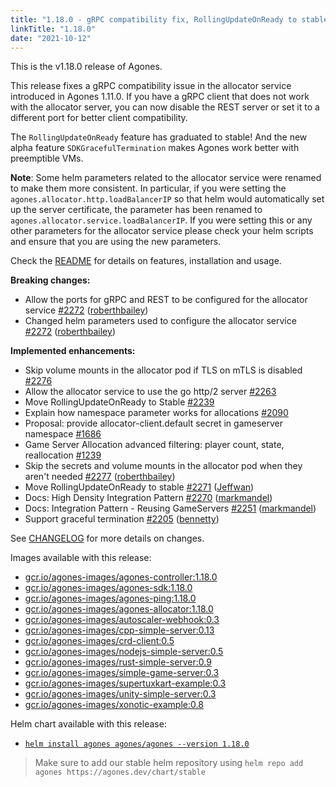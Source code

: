 ```yaml
---
title: "1.18.0 - gRPC compatibility fix, RollingUpdateOnReady to stable, SDKGracefulTermination in alpha"
linkTitle: "1.18.0"
date: "2021-10-12"
---
```


This is the v1.18.0 release of Agones.

This release fixes a gRPC compatibility issue in the allocator service introduced in Agones 1.11.0. If you have a gRPC client that does not work with the allocator server, you can now disable the REST server or set it to a different port for better client compatibility.

The `RollingUpdateOnReady` feature has graduated to stable! And the new alpha feature `SDKGracefulTermination` makes Agones work better with preemptible VMs.

**Note**: Some helm parameters related to the allocator service were renamed to make them more consistent. In particular, if you were setting the `agones.allocator.http.loadBalancerIP` so that helm would automatically set up the server certificate, the parameter has been renamed to `agones.allocator.service.loadBalancerIP`. If you were setting this or any other parameters for the allocator service please check your helm scripts and ensure that you are using the new parameters.

Check the <a href="https://github.com/googleforgames/agones/tree/release-1.18.0">README</a> for details on features, installation and usage.

**Breaking changes:**

- Allow the ports for gRPC and REST to be configured for the allocator service [\#2272](https://github.com/googleforgames/agones/pull/2272) ([roberthbailey](https://github.com/roberthbailey))
- Changed helm parameters used to configure the allocator service [\#2272](https://github.com/googleforgames/agones/pull/2272) ([roberthbailey](https://github.com/roberthbailey))


**Implemented enhancements:**

- Skip volume mounts in the allocator pod if TLS on mTLS is disabled [\#2276](https://github.com/googleforgames/agones/issues/2276)
- Allow the allocator service to use the go http/2 server [\#2263](https://github.com/googleforgames/agones/issues/2263)
- Move RollingUpdateOnReady to Stable [\#2239](https://github.com/googleforgames/agones/issues/2239)
- Explain how namespace parameter works for allocations [\#2090](https://github.com/googleforgames/agones/issues/2090)
- Proposal: provide allocator-client.default secret in gameserver namespace [\#1686](https://github.com/googleforgames/agones/issues/1686)
- Game Server Allocation advanced filtering: player count, state, reallocation [\#1239](https://github.com/googleforgames/agones/issues/1239)
- Skip the secrets and volume mounts in the allocator pod when they aren't needed [\#2277](https://github.com/googleforgames/agones/pull/2277) ([roberthbailey](https://github.com/roberthbailey))
- Move RollingUpdateOnReady to stable [\#2271](https://github.com/googleforgames/agones/pull/2271) ([Jeffwan](https://github.com/Jeffwan))
- Docs: High Density Integration Pattern [\#2270](https://github.com/googleforgames/agones/pull/2270) ([markmandel](https://github.com/markmandel))
- Docs: Integration Pattern - Reusing GameServers [\#2251](https://github.com/googleforgames/agones/pull/2251) ([markmandel](https://github.com/markmandel))
- Support graceful termination [\#2205](https://github.com/googleforgames/agones/pull/2205) ([bennetty](https://github.com/bennetty))

See <a href="https://github.com/googleforgames/agones/blob/release-1.18.0/CHANGELOG.md">CHANGELOG</a> for more details on changes.

Images available with this release:

- [gcr.io/agones-images/agones-controller:1.18.0](https://gcr.io/agones-images/agones-controller:1.18.0)
- [gcr.io/agones-images/agones-sdk:1.18.0](https://gcr.io/agones-images/agones-sdk:1.18.0)
- [gcr.io/agones-images/agones-ping:1.18.0](https://gcr.io/agones-images/agones-ping:1.18.0)
- [gcr.io/agones-images/agones-allocator:1.18.0](https://gcr.io/agones-images/agones-allocator:1.18.0)
- [gcr.io/agones-images/autoscaler-webhook:0.3](https://gcr.io/agones-images/autoscaler-webhook:0.3)
- [gcr.io/agones-images/cpp-simple-server:0.13](https://gcr.io/agones-images/cpp-simple-server:0.13)
- [gcr.io/agones-images/crd-client:0.5](https://gcr.io/agones-images/crd-client:0.5)
- [gcr.io/agones-images/nodejs-simple-server:0.5](https://gcr.io/agones-images/nodejs-simple-server:0.5)
- [gcr.io/agones-images/rust-simple-server:0.9](https://gcr.io/agones-images/rust-simple-server:0.9)
- [gcr.io/agones-images/simple-game-server:0.3](https://gcr.io/agones-images/simple-game-server:0.3)
- [gcr.io/agones-images/supertuxkart-example:0.3](https://gcr.io/agones-images/supertuxkart-example:0.3)
- [gcr.io/agones-images/unity-simple-server:0.3](https://gcr.io/agones-images/unity-simple-server:0.3)
- [gcr.io/agones-images/xonotic-example:0.8](https://gcr.io/agones-images/xonotic-example:0.8)

Helm chart available with this release:

- <a href="https://agones.dev/chart/stable/agones-1.18.0.tgz">
  <code>helm install agones agones/agones --version 1.18.0</code></a>

> Make sure to add our stable helm repository using `helm repo add agones https://agones.dev/chart/stable`

